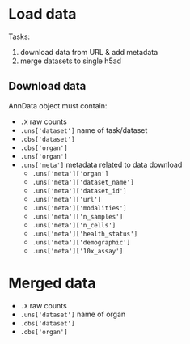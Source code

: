 # Load data

Tasks:

1. download data from URL & add metadata
2. merge datasets to single h5ad

## Download data

AnnData object must contain:

+ `.X` raw counts
+ `.uns['dataset']` name of task/dataset
+ `.obs['dataset']`
+ `.obs['organ']`
+ `.uns['organ']`
+ `.uns['meta']` metadata related to data download
  + `.uns['meta']['organ']`
  + `.uns['meta']['dataset_name']`
  + `.uns['meta']['dataset_id']`
  + `.uns['meta']['url']`
  + `.uns['meta']['modalities']`
  + `.uns['meta']['n_samples']`
  + `.uns['meta']['n_cells']`
  + `.uns['meta']['health_status']`
  + `.uns['meta']['demographic']`
  + `.uns['meta']['10x_assay']`


# Merged data

+ `.X` raw counts
+ `.uns['dataset']` name of organ
+ `.obs['dataset']`
+ `.obs['organ']`